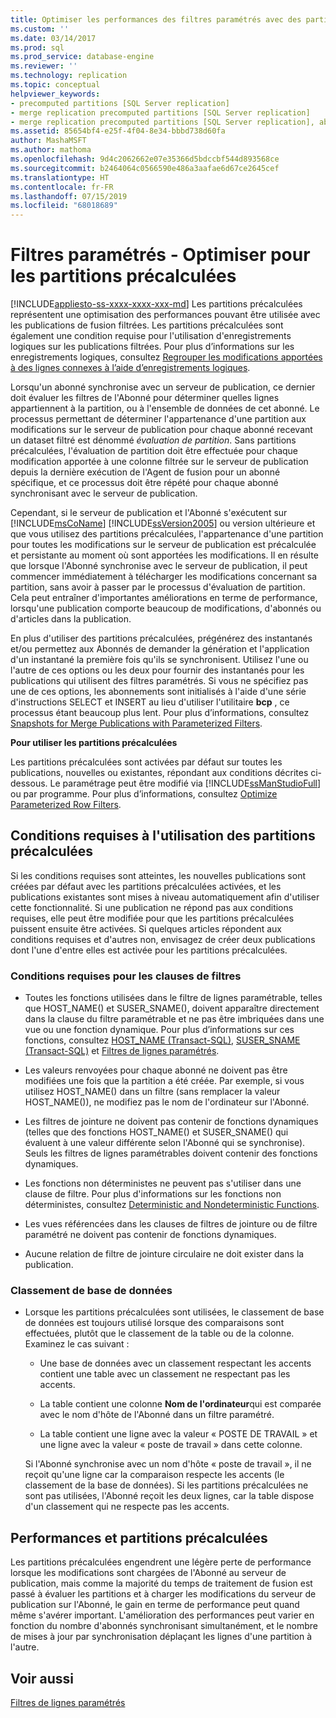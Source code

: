 ```yaml
---
title: Optimiser les performances des filtres paramétrés avec des partitions précalculées | Microsoft Docs
ms.custom: ''
ms.date: 03/14/2017
ms.prod: sql
ms.prod_service: database-engine
ms.reviewer: ''
ms.technology: replication
ms.topic: conceptual
helpviewer_keywords:
- precomputed partitions [SQL Server replication]
- merge replication precomputed partitions [SQL Server replication]
- merge replication precomputed partitions [SQL Server replication], about precomputed partitions
ms.assetid: 85654bf4-e25f-4f04-8e34-bbbd738d60fa
author: MashaMSFT
ms.author: mathoma
ms.openlocfilehash: 9d4c2062662e07e35366d5bdccbf544d893568ce
ms.sourcegitcommit: b2464064c0566590e486a3aafae6d67ce2645cef
ms.translationtype: HT
ms.contentlocale: fr-FR
ms.lasthandoff: 07/15/2019
ms.locfileid: "68018689"
---
```

# <a name="parameterized-filters---optimize-for-precomputed-partitions"></a>Filtres paramétrés - Optimiser pour les partitions précalculées
[!INCLUDE[appliesto-ss-xxxx-xxxx-xxx-md](../../../includes/appliesto-ss-xxxx-xxxx-xxx-md.md)]
  Les partitions précalculées représentent une optimisation des performances pouvant être utilisée avec les publications de fusion filtrées. Les partitions précalculées sont également une condition requise pour l'utilisation d'enregistrements logiques sur les publications filtrées. Pour plus d’informations sur les enregistrements logiques, consultez [Regrouper les modifications apportées à des lignes connexes à l’aide d’enregistrements logiques](../../../relational-databases/replication/merge/group-changes-to-related-rows-with-logical-records.md).  
  
 Lorsqu'un abonné synchronise avec un serveur de publication, ce dernier doit évaluer les filtres de l'Abonné pour déterminer quelles lignes appartiennent à la partition, ou à l'ensemble de données de cet abonné. Le processus permettant de déterminer l'appartenance d'une partition aux modifications sur le serveur de publication pour chaque abonné recevant un dataset filtré est dénommé *évaluation de partition*. Sans partitions précalculées, l'évaluation de partition doit être effectuée pour chaque modification apportée à une colonne filtrée sur le serveur de publication depuis la dernière exécution de l'Agent de fusion pour un abonné spécifique, et ce processus doit être répété pour chaque abonné synchronisant avec le serveur de publication.  
  
 Cependant, si le serveur de publication et l'Abonné s'exécutent sur [!INCLUDE[msCoName](../../../includes/msconame-md.md)] [!INCLUDE[ssVersion2005](../../../includes/ssversion2005-md.md)] ou version ultérieure et que vous utilisez des partitions précalculées, l'appartenance d'une partition pour toutes les modifications sur le serveur de publication est précalculée et persistante au moment où sont apportées les modifications. Il en résulte que lorsque l'Abonné synchronise avec le serveur de publication, il peut commencer immédiatement à télécharger les modifications concernant sa partition, sans avoir à passer par le processus d'évaluation de partition. Cela peut entraîner d'importantes améliorations en terme de performance, lorsqu'une publication comporte beaucoup de modifications, d'abonnés ou d'articles dans la publication.  
  
 En plus d'utiliser des partitions précalculées, prégénérez des instantanés et/ou permettez aux Abonnés de demander la génération et l'application d'un instantané la première fois qu'ils se synchronisent. Utilisez l'une ou l'autre de ces options ou les deux pour fournir des instantanés pour les publications qui utilisent des filtres paramétrés. Si vous ne spécifiez pas une de ces options, les abonnements sont initialisés à l'aide d'une série d'instructions SELECT et INSERT au lieu d'utiliser l'utilitaire **bcp** , ce processus étant beaucoup plus lent. Pour plus d’informations, consultez [Snapshots for Merge Publications with Parameterized Filters](../../../relational-databases/replication/create-a-snapshot-for-a-merge-publication-with-parameterized-filters.md).  
  
 **Pour utiliser les partitions précalculées**  
  
 Les partitions précalculées sont activées par défaut sur toutes les publications, nouvelles ou existantes, répondant aux conditions décrites ci-dessous. Le paramétrage peut être modifié via [!INCLUDE[ssManStudioFull](../../../includes/ssmanstudiofull-md.md)] ou par programme. Pour plus d’informations, consultez [Optimize Parameterized Row Filters](../../../relational-databases/replication/publish/optimize-parameterized-row-filters.md).  
  
## <a name="requirements-for-using-precomputed-partitions"></a>Conditions requises à l'utilisation des partitions précalculées  
 Si les conditions requises sont atteintes, les nouvelles publications sont créées par défaut avec les partitions précalculées activées, et les publications existantes sont mises à niveau automatiquement afin d'utiliser cette fonctionnalité. Si une publication ne répond pas aux conditions requises, elle peut être modifiée pour que les partitions précalculées puissent ensuite être activées. Si quelques articles répondent aux conditions requises et d'autres non, envisagez de créer deux publications dont l'une d'entre elles est activée pour les partitions précalculées.  
  
### <a name="requirements-for-filter-clauses"></a>Conditions requises pour les clauses de filtres  
  
-   Toutes les fonctions utilisées dans le filtre de lignes paramétrable, telles que HOST_NAME() et SUSER_SNAME(), doivent apparaître directement dans la clause du filtre paramétrable et ne pas être imbriquées dans une vue ou une fonction dynamique. Pour plus d’informations sur ces fonctions, consultez [HOST_NAME &#40;Transact-SQL&#41;](../../../t-sql/functions/host-name-transact-sql.md), [SUSER_SNAME &#40;Transact-SQL&#41;](../../../t-sql/functions/suser-sname-transact-sql.md) et [Filtres de lignes paramétrés](../../../relational-databases/replication/merge/parameterized-filters-parameterized-row-filters.md).  
  
-   Les valeurs renvoyées pour chaque abonné ne doivent pas être modifiées une fois que la partition a été créée. Par exemple, si vous utilisez HOST_NAME() dans un filtre (sans remplacer la valeur HOST_NAME()), ne modifiez pas le nom de l'ordinateur sur l'Abonné.  
  
-   Les filtres de jointure ne doivent pas contenir de fonctions dynamiques (telles que des fonctions HOST_NAME() et SUSER_SNAME() qui évaluent à une valeur différente selon l'Abonné qui se synchronise). Seuls les filtres de lignes paramétrables doivent contenir des fonctions dynamiques.  
  
-   Les fonctions non déterministes ne peuvent pas s'utiliser dans une clause de filtre. Pour plus d'informations sur les fonctions non déterministes, consultez [Deterministic and Nondeterministic Functions](../../../relational-databases/user-defined-functions/deterministic-and-nondeterministic-functions.md).  
  
-   Les vues référencées dans les clauses de filtres de jointure ou de filtre paramétré ne doivent pas contenir de fonctions dynamiques.  
  
-   Aucune relation de filtre de jointure circulaire ne doit exister dans la publication.  
  
### <a name="database-collation"></a>Classement de base de données  
  
-   Lorsque les partitions précalculées sont utilisées, le classement de base de données est toujours utilisé lorsque des comparaisons sont effectuées, plutôt que le classement de la table ou de la colonne. Examinez le cas suivant :  
  
    -   Une base de données avec un classement respectant les accents contient une table avec un classement ne respectant pas les accents.  
  
    -   La table contient une colonne **Nom de l'ordinateur**qui est comparée avec le nom d'hôte de l'Abonné dans un filtre paramétré.  
  
    -   La table contient une ligne avec la valeur « POSTE DE TRAVAIL » et une ligne avec la valeur « poste de travail » dans cette colonne.  
  
     Si l'Abonné synchronise avec un nom d'hôte « poste de travail », il ne reçoit qu'une ligne car la comparaison respecte les accents (le classement de la base de données). Si les partitions précalculées ne sont pas utilisées, l'Abonné reçoit les deux lignes, car la table dispose d'un classement qui ne respecte pas les accents.  
  
## <a name="performance-of-precomputed-partitions"></a>Performances et partitions précalculées  
 Les partitions précalculées engendrent une légère perte de performance lorsque les modifications sont chargées de l'Abonné au serveur de publication, mais comme la majorité du temps de traitement de fusion est passé à évaluer les partitions et à charger les modifications du serveur de publication sur l'Abonné, le gain en terme de performance peut quand même s'avérer important. L'amélioration des performances peut varier en fonction du nombre d'abonnés synchronisant simultanément, et le nombre de mises à jour par synchronisation déplaçant les lignes d'une partition à l'autre.  
  
## <a name="see-also"></a>Voir aussi  
 [Filtres de lignes paramétrés](../../../relational-databases/replication/merge/parameterized-filters-parameterized-row-filters.md)  
  
  
